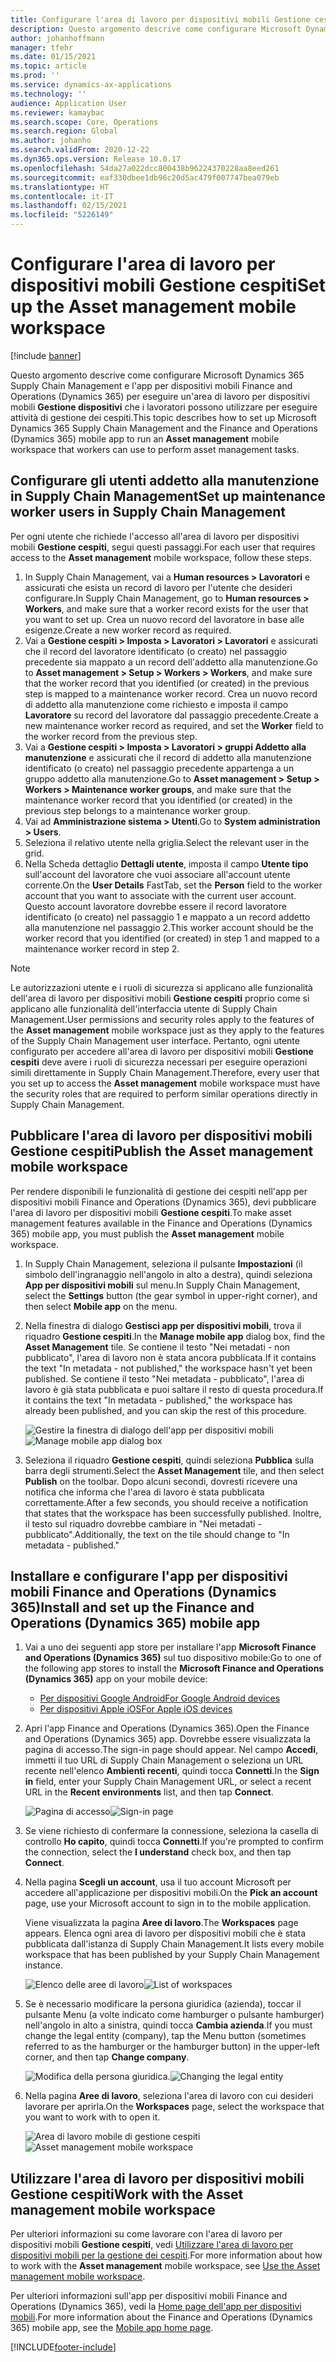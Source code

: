 ```yaml
---
title: Configurare l'area di lavoro per dispositivi mobili Gestione cespiti
description: Questo argomento descrive come configurare Microsoft Dynamics 365 Supply Chain Management e l'app per dispositivi mobili Finance and Operations (Dynamics 365) per eseguire un'area di lavoro per dispositivi mobili Gestione dispositivi che i lavoratori possono utilizzare per eseguire attività di gestione dei cespiti.
author: johanhoffmann
manager: tfehr
ms.date: 01/15/2021
ms.topic: article
ms.prod: ''
ms.service: dynamics-ax-applications
ms.technology: ''
audience: Application User
ms.reviewer: kamaybac
ms.search.scope: Core, Operations
ms.search.region: Global
ms.author: johanho
ms.search.validFrom: 2020-12-22
ms.dyn365.ops.version: Release 10.0.17
ms.openlocfilehash: 54da27a022dcc800438b96224370228aa8eed261
ms.sourcegitcommit: eaf330dbee1db96c20d5ac479f007747bea079eb
ms.translationtype: HT
ms.contentlocale: it-IT
ms.lasthandoff: 02/15/2021
ms.locfileid: "5226149"
---
```

# <a name="set-up-the-asset-management-mobile-workspace"></a><span data-ttu-id="20e79-103">Configurare l'area di lavoro per dispositivi mobili Gestione cespiti</span><span class="sxs-lookup"><span data-stu-id="20e79-103">Set up the Asset management mobile workspace</span></span>

[!include [banner](../includes/banner.md)]

<span data-ttu-id="20e79-104">Questo argomento descrive come configurare Microsoft Dynamics 365 Supply Chain Management e l'app per dispositivi mobili Finance and Operations (Dynamics 365) per eseguire un'area di lavoro per dispositivi mobili **Gestione dispositivi** che i lavoratori possono utilizzare per eseguire attività di gestione dei cespiti.</span><span class="sxs-lookup"><span data-stu-id="20e79-104">This topic describes how to set up Microsoft Dynamics 365 Supply Chain Management and the Finance and Operations (Dynamics 365) mobile app to run an **Asset management** mobile workspace that workers can use to perform asset management tasks.</span></span>

## <a name="set-up-maintenance-worker-users-in-supply-chain-management"></a><span data-ttu-id="20e79-105">Configurare gli utenti addetto alla manutenzione in Supply Chain Management</span><span class="sxs-lookup"><span data-stu-id="20e79-105">Set up maintenance worker users in Supply Chain Management</span></span>

<span data-ttu-id="20e79-106">Per ogni utente che richiede l'accesso all'area di lavoro per dispositivi mobili **Gestione cespiti**, segui questi passaggi.</span><span class="sxs-lookup"><span data-stu-id="20e79-106">For each user that requires access to the **Asset management** mobile workspace, follow these steps.</span></span>

1. <span data-ttu-id="20e79-107">In Supply Chain Management, vai a **Human resources \> Lavoratori** e assicurati che esista un record di lavoro per l'utente che desideri configurare.</span><span class="sxs-lookup"><span data-stu-id="20e79-107">In Supply Chain Management, go to **Human resources \> Workers**, and make sure that a worker record exists for the user that you want to set up.</span></span> <span data-ttu-id="20e79-108">Crea un nuovo record del lavoratore in base alle esigenze.</span><span class="sxs-lookup"><span data-stu-id="20e79-108">Create a new worker record as required.</span></span>
1. <span data-ttu-id="20e79-109">Vai a **Gestione cespiti \> Imposta \> Lavoratori \> Lavoratori** e assicurati che il record del lavoratore identificato (o creato) nel passaggio precedente sia mappato a un record dell'addetto alla manutenzione.</span><span class="sxs-lookup"><span data-stu-id="20e79-109">Go to **Asset management \> Setup \> Workers \> Workers**, and make sure that the worker record that you identified (or created) in the previous step is mapped to a maintenance worker record.</span></span> <span data-ttu-id="20e79-110">Crea un nuovo record di addetto alla manutenzione come richiesto e imposta il campo **Lavoratore** su record del lavoratore dal passaggio precedente.</span><span class="sxs-lookup"><span data-stu-id="20e79-110">Create a new maintenance worker record as required, and set the **Worker** field to the worker record from the previous step.</span></span>
1. <span data-ttu-id="20e79-111">Vai a **Gestione cespiti \> Imposta \> Lavoratori \> gruppi Addetto alla manutenzione** e assicurati che il record di addetto alla manutenzione identificato (o creato) nel passaggio precedente appartenga a un gruppo addetto alla manutenzione.</span><span class="sxs-lookup"><span data-stu-id="20e79-111">Go to **Asset management \> Setup \> Workers \> Maintenance worker groups**, and make sure that the maintenance worker record that you identified (or created) in the previous step belongs to a maintenance worker group.</span></span>
1. <span data-ttu-id="20e79-112">Vai ad **Amministrazione sistema \> Utenti**.</span><span class="sxs-lookup"><span data-stu-id="20e79-112">Go to **System administration \> Users**.</span></span>
1. <span data-ttu-id="20e79-113">Seleziona il relativo utente nella griglia.</span><span class="sxs-lookup"><span data-stu-id="20e79-113">Select the relevant user in the grid.</span></span>
1. <span data-ttu-id="20e79-114">Nella Scheda dettaglio **Dettagli utente**, imposta il campo **Utente tipo** sull'account del lavoratore che vuoi associare all'account utente corrente.</span><span class="sxs-lookup"><span data-stu-id="20e79-114">On the **User Details** FastTab, set the **Person** field to the worker account that you want to associate with the current user account.</span></span> <span data-ttu-id="20e79-115">Questo account lavoratore dovrebbe essere il record lavoratore identificato (o creato) nel passaggio 1 e mappato a un record addetto alla manutenzione nel passaggio 2.</span><span class="sxs-lookup"><span data-stu-id="20e79-115">This worker account should be the worker record that you identified (or created) in step 1 and mapped to a maintenance worker record in step 2.</span></span>

> [!NOTE]
> <span data-ttu-id="20e79-116">Le autorizzazioni utente e i ruoli di sicurezza si applicano alle funzionalità dell'area di lavoro per dispositivi mobili **Gestione cespiti** proprio come si applicano alle funzionalità dell'interfaccia utente di Supply Chain Management.</span><span class="sxs-lookup"><span data-stu-id="20e79-116">User permissions and security roles apply to the features of the **Asset management** mobile workspace just as they apply to the features of the Supply Chain Management user interface.</span></span> <span data-ttu-id="20e79-117">Pertanto, ogni utente configurato per accedere all'area di lavoro per dispositivi mobili **Gestione cespiti** deve avere i ruoli di sicurezza necessari per eseguire operazioni simili direttamente in Supply Chain Management.</span><span class="sxs-lookup"><span data-stu-id="20e79-117">Therefore, every user that you set up to access the **Asset management** mobile workspace must have the security roles that are required to perform similar operations directly in Supply Chain Management.</span></span>

## <a name="publish-the-asset-management-mobile-workspace"></a><span data-ttu-id="20e79-118">Pubblicare l'area di lavoro per dispositivi mobili Gestione cespiti</span><span class="sxs-lookup"><span data-stu-id="20e79-118">Publish the Asset management mobile workspace</span></span>

<span data-ttu-id="20e79-119">Per rendere disponibili le funzionalità di gestione dei cespiti nell'app per dispositivi mobili Finance and Operations (Dynamics 365), devi pubblicare l'area di lavoro per dispositivi mobili **Gestione cespiti**.</span><span class="sxs-lookup"><span data-stu-id="20e79-119">To make asset management features available in the Finance and Operations (Dynamics 365) mobile app, you must publish the **Asset management** mobile workspace.</span></span>

1. <span data-ttu-id="20e79-120">In Supply Chain Management, seleziona il pulsante **Impostazioni** (il simbolo dell'ingranaggio nell'angolo in alto a destra), quindi seleziona **App per dispositivi mobili** sul menu.</span><span class="sxs-lookup"><span data-stu-id="20e79-120">In Supply Chain Management, select the **Settings** button (the gear symbol in upper-right corner), and then select **Mobile app** on the menu.</span></span>
1. <span data-ttu-id="20e79-121">Nella finestra di dialogo **Gestisci app per dispositivi mobili**, trova il riquadro **Gestione cespiti**.</span><span class="sxs-lookup"><span data-stu-id="20e79-121">In the **Manage mobile app** dialog box, find the **Asset Management** tile.</span></span> <span data-ttu-id="20e79-122">Se contiene il testo "Nei metadati - non pubblicato", l'area di lavoro non è stata ancora pubblicata.</span><span class="sxs-lookup"><span data-stu-id="20e79-122">If it contains the text "In metadata - not published," the workspace hasn't yet been published.</span></span> <span data-ttu-id="20e79-123">Se contiene il testo "Nei metadata - pubblicato", l'area di lavoro è già stata pubblicata e puoi saltare il resto di questa procedura.</span><span class="sxs-lookup"><span data-stu-id="20e79-123">If it contains the text "In metadata - published," the workspace has already been published, and you can skip the rest of this procedure.</span></span>

    <span data-ttu-id="20e79-124">![Gestire la finestra di dialogo dell'app per dispositivi mobili](media/mobile-workspaces.png "Gestire la finestra di dialogo dell'app per dispositivi mobili")</span><span class="sxs-lookup"><span data-stu-id="20e79-124">![Manage mobile app dialog box](media/mobile-workspaces.png "Manage mobile app dialog box")</span></span>

1. <span data-ttu-id="20e79-125">Seleziona il riquadro **Gestione cespiti**, quindi seleziona **Pubblica** sulla barra degli strumenti.</span><span class="sxs-lookup"><span data-stu-id="20e79-125">Select the **Asset Management** tile, and then select **Publish** on the toolbar.</span></span> <span data-ttu-id="20e79-126">Dopo alcuni secondi, dovresti ricevere una notifica che informa che l'area di lavoro è stata pubblicata correttamente.</span><span class="sxs-lookup"><span data-stu-id="20e79-126">After a few seconds, you should receive a notification that states that the workspace has been successfully published.</span></span> <span data-ttu-id="20e79-127">Inoltre, il testo sul riquadro dovrebbe cambiare in "Nei metadati - pubblicato".</span><span class="sxs-lookup"><span data-stu-id="20e79-127">Additionally, the text on the tile should change to "In metadata - published."</span></span>

## <a name="install-and-set-up-the-finance-and-operations-dynamics-365-mobile-app"></a><span data-ttu-id="20e79-128">Installare e configurare l'app per dispositivi mobili Finance and Operations (Dynamics 365)</span><span class="sxs-lookup"><span data-stu-id="20e79-128">Install and set up the Finance and Operations (Dynamics 365) mobile app</span></span>

1. <span data-ttu-id="20e79-129">Vai a uno dei seguenti app store per installare l'app **Microsoft Finance and Operations (Dynamics 365)** sul tuo dispositivo mobile:</span><span class="sxs-lookup"><span data-stu-id="20e79-129">Go to one of the following app stores to install the **Microsoft Finance and Operations (Dynamics 365)** app on your mobile device:</span></span>

    - [<span data-ttu-id="20e79-130">Per dispositivi Google Android</span><span class="sxs-lookup"><span data-stu-id="20e79-130">For Google Android devices</span></span>](https://go.microsoft.com/fwlink/?linkid=850662)
    - [<span data-ttu-id="20e79-131">Per dispositivi Apple iOS</span><span class="sxs-lookup"><span data-stu-id="20e79-131">For Apple iOS devices</span></span>](https://go.microsoft.com/fwlink/?linkid=850663)

1. <span data-ttu-id="20e79-132">Apri l'app Finance and Operations (Dynamics 365).</span><span class="sxs-lookup"><span data-stu-id="20e79-132">Open the Finance and Operations (Dynamics 365) app.</span></span> <span data-ttu-id="20e79-133">Dovrebbe essere visualizzata la pagina di accesso.</span><span class="sxs-lookup"><span data-stu-id="20e79-133">The sign-in page should appear.</span></span> <span data-ttu-id="20e79-134">Nel campo **Accedi**, immetti il tuo URL di Supply Chain Management o seleziona un URL recente nell'elenco **Ambienti recenti**, quindi tocca **Connetti**.</span><span class="sxs-lookup"><span data-stu-id="20e79-134">In the **Sign in** field, enter your Supply Chain Management URL, or select a recent URL in the **Recent environments** list, and then tap **Connect**.</span></span>

    <span data-ttu-id="20e79-135">![Pagina di accesso](media/mobile-app-sign-in.png "Pagina di accesso")</span><span class="sxs-lookup"><span data-stu-id="20e79-135">![Sign-in page](media/mobile-app-sign-in.png "Sign-in page")</span></span>

1. <span data-ttu-id="20e79-136">Se viene richiesto di confermare la connessione, seleziona la casella di controllo **Ho capito**, quindi tocca **Connetti**.</span><span class="sxs-lookup"><span data-stu-id="20e79-136">If you're prompted to confirm the connection, select the **I understand** check box, and then tap **Connect**.</span></span>
1. <span data-ttu-id="20e79-137">Nella pagina **Scegli un account**, usa il tuo account Microsoft per accedere all'applicazione per dispositivi mobili.</span><span class="sxs-lookup"><span data-stu-id="20e79-137">On the **Pick an account** page, use your Microsoft account to sign in to the mobile application.</span></span>

    <span data-ttu-id="20e79-138">Viene visualizzata la pagina **Aree di lavoro**.</span><span class="sxs-lookup"><span data-stu-id="20e79-138">The **Workspaces** page appears.</span></span> <span data-ttu-id="20e79-139">Elenca ogni area di lavoro per dispositivi mobili che è stata pubblicata dall'istanza di Supply Chain Management.</span><span class="sxs-lookup"><span data-stu-id="20e79-139">It lists every mobile workspace that has been published by your Supply Chain Management instance.</span></span>

    <span data-ttu-id="20e79-140">![Elenco delle aree di lavoro](media/mobile-app-workspaces.png "Elenco delle aree di lavoro")</span><span class="sxs-lookup"><span data-stu-id="20e79-140">![List of workspaces](media/mobile-app-workspaces.png "List of workspaces")</span></span>

1. <span data-ttu-id="20e79-141">Se è necessario modificare la persona giuridica (azienda), toccar il pulsante Menu (a volte indicato come hamburger o pulsante hamburger) nell'angolo in alto a sinistra, quindi tocca **Cambia azienda**.</span><span class="sxs-lookup"><span data-stu-id="20e79-141">If you must change the legal entity (company), tap the Menu button (sometimes referred to as the hamburger or the hamburger button) in the upper-left corner, and then tap **Change company**.</span></span>

    <span data-ttu-id="20e79-142">![Modifica della persona giuridica.](media/mobile-app-change-comp.png "Modifica della persona giuridica")</span><span class="sxs-lookup"><span data-stu-id="20e79-142">![Changing the legal entity](media/mobile-app-change-comp.png "Changing the legal entity")</span></span>

1. <span data-ttu-id="20e79-143">Nella pagina **Aree di lavoro**, seleziona l'area di lavoro con cui desideri lavorare per aprirla.</span><span class="sxs-lookup"><span data-stu-id="20e79-143">On the **Workspaces** page, select the workspace that you want to work with to open it.</span></span>

    <span data-ttu-id="20e79-144">![Area di lavoro mobile di gestione cespiti](media/mobile-app-asset-workspace.png "Area di lavoro mobile di gestione cespiti")</span><span class="sxs-lookup"><span data-stu-id="20e79-144">![Asset management mobile workspace](media/mobile-app-asset-workspace.png "Asset management mobile workspace")</span></span>

## <a name="work-with-the-asset-management-mobile-workspace"></a><span data-ttu-id="20e79-145">Utilizzare l'area di lavoro per dispositivi mobili Gestione cespiti</span><span class="sxs-lookup"><span data-stu-id="20e79-145">Work with the Asset management mobile workspace</span></span>

<span data-ttu-id="20e79-146">Per ulteriori informazioni su come lavorare con l'area di lavoro per dispositivi mobili **Gestione cespiti**, vedi [Utilizzare l'area di lavoro per dispositivi mobili per la gestione dei cespiti](asset-management-mobile-workspace.md).</span><span class="sxs-lookup"><span data-stu-id="20e79-146">For more information about how to work with the **Asset management** mobile workspace, see [Use the Asset management mobile workspace](asset-management-mobile-workspace.md).</span></span>

<span data-ttu-id="20e79-147">Per ulteriori informazioni sull'app per dispositivi mobili Finance and Operations (Dynamics 365), vedi la [Home page dell'app per dispositivi mobili](../../fin-ops-core/dev-itpro/mobile-apps/Mobile-app-home-page.md).</span><span class="sxs-lookup"><span data-stu-id="20e79-147">For more information about the Finance and Operations (Dynamics 365) mobile app, see the [Mobile app home page](../../fin-ops-core/dev-itpro/mobile-apps/Mobile-app-home-page.md).</span></span>


[!INCLUDE[footer-include](../../includes/footer-banner.md)]